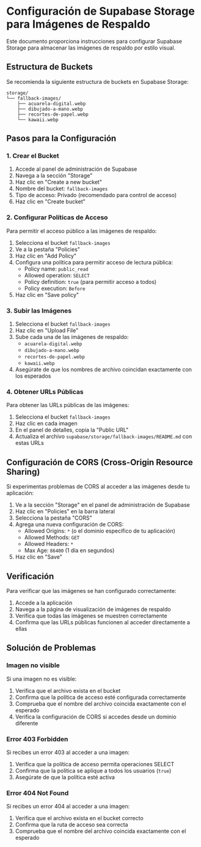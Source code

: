 # Configuración de Supabase Storage para Imágenes de Respaldo

Este documento proporciona instrucciones para configurar Supabase Storage para almacenar las imágenes de respaldo por estilo visual.

## Estructura de Buckets

Se recomienda la siguiente estructura de buckets en Supabase Storage:

```
storage/
└── fallback-images/
    ├── acuarela-digital.webp
    ├── dibujado-a-mano.webp
    ├── recortes-de-papel.webp
    └── kawaii.webp
```

## Pasos para la Configuración

### 1. Crear el Bucket

1. Accede al panel de administración de Supabase
2. Navega a la sección "Storage"
3. Haz clic en "Create a new bucket"
4. Nombre del bucket: `fallback-images`
5. Tipo de acceso: Privado (recomendado para control de acceso)
6. Haz clic en "Create bucket"

### 2. Configurar Políticas de Acceso

Para permitir el acceso público a las imágenes de respaldo:

1. Selecciona el bucket `fallback-images`
2. Ve a la pestaña "Policies"
3. Haz clic en "Add Policy"
4. Configura una política para permitir acceso de lectura pública:
   - Policy name: `public_read`
   - Allowed operation: `SELECT`
   - Policy definition: `true` (para permitir acceso a todos)
   - Policy execution: `Before`
5. Haz clic en "Save policy"

### 3. Subir las Imágenes

1. Selecciona el bucket `fallback-images`
2. Haz clic en "Upload File"
3. Sube cada una de las imágenes de respaldo:
   - `acuarela-digital.webp`
   - `dibujado-a-mano.webp`
   - `recortes-de-papel.webp`
   - `kawaii.webp`
4. Asegúrate de que los nombres de archivo coincidan exactamente con los esperados

### 4. Obtener URLs Públicas

Para obtener las URLs públicas de las imágenes:

1. Selecciona el bucket `fallback-images`
2. Haz clic en cada imagen
3. En el panel de detalles, copia la "Public URL"
4. Actualiza el archivo `supabase/storage/fallback-images/README.md` con estas URLs

## Configuración de CORS (Cross-Origin Resource Sharing)

Si experimentas problemas de CORS al acceder a las imágenes desde tu aplicación:

1. Ve a la sección "Storage" en el panel de administración de Supabase
2. Haz clic en "Policies" en la barra lateral
3. Selecciona la pestaña "CORS"
4. Agrega una nueva configuración de CORS:
   - Allowed Origins: `*` (o el dominio específico de tu aplicación)
   - Allowed Methods: `GET`
   - Allowed Headers: `*`
   - Max Age: `86400` (1 día en segundos)
5. Haz clic en "Save"

## Verificación

Para verificar que las imágenes se han configurado correctamente:

1. Accede a la aplicación
2. Navega a la página de visualización de imágenes de respaldo
3. Verifica que todas las imágenes se muestren correctamente
4. Confirma que las URLs públicas funcionen al acceder directamente a ellas

## Solución de Problemas

### Imagen no visible

Si una imagen no es visible:

1. Verifica que el archivo exista en el bucket
2. Confirma que la política de acceso esté configurada correctamente
3. Comprueba que el nombre del archivo coincida exactamente con el esperado
4. Verifica la configuración de CORS si accedes desde un dominio diferente

### Error 403 Forbidden

Si recibes un error 403 al acceder a una imagen:

1. Verifica que la política de acceso permita operaciones SELECT
2. Confirma que la política se aplique a todos los usuarios (`true`)
3. Asegúrate de que la política esté activa

### Error 404 Not Found

Si recibes un error 404 al acceder a una imagen:

1. Verifica que el archivo exista en el bucket correcto
2. Confirma que la ruta de acceso sea correcta
3. Comprueba que el nombre del archivo coincida exactamente con el esperado


